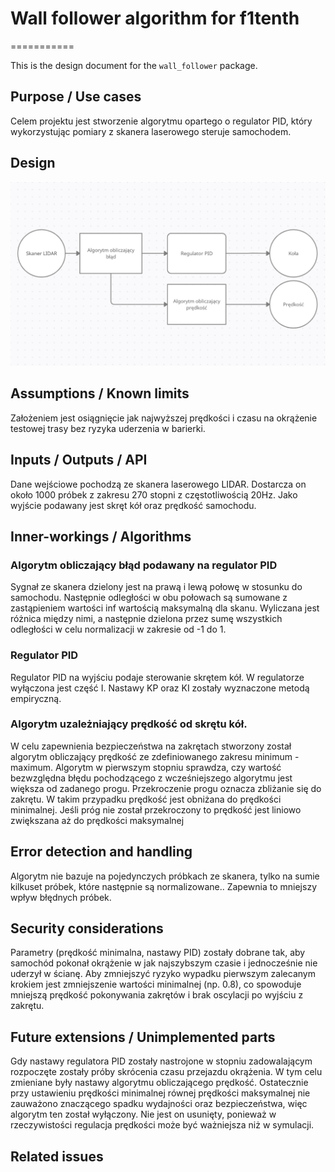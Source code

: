# Wall follower algorithm for f1tenth
===========

This is the design document for the `wall_follower` package.


## Purpose / Use cases
Celem projektu jest stworzenie algorytmu opartego o regulator PID, który wykorzystując pomiary z skanera laserowego steruje samochodem. 


## Design
![alt text](https://github.com/RGoralewski/wall-follower-mr2/blob/master/design/Design.png?raw=true)


## Assumptions / Known limits
Założeniem jest osiągnięcie jak najwyższej prędkości i czasu na okrążenie testowej trasy bez ryzyka uderzenia w barierki.

## Inputs / Outputs / API
Dane wejściowe pochodzą ze skanera laserowego LIDAR. Dostarcza on około 1000 próbek z zakresu 270 stopni z częstotliwością 20Hz. Jako wyjście podawany jest skręt kół oraz prędkość samochodu.


## Inner-workings / Algorithms
### Algorytm obliczający błąd podawany na regulator PID
Sygnał ze skanera dzielony jest na prawą i lewą połowę w stosunku do samochodu. Następnie odległości w obu połowach są sumowane z zastąpieniem wartości inf wartością maksymalną dla skanu. Wyliczana jest różnica między nimi, a następnie dzielona przez sumę wszystkich odległości w celu normalizacji w zakresie od -1 do 1. 
### Regulator PID
Regulator PID na wyjściu podaje sterowanie skrętem kół. W regulatorze wyłączona jest część I. Nastawy KP oraz KI zostały wyznaczone metodą empiryczną.
### Algorytm uzależniający prędkość od skrętu kół.
W celu zapewnienia bezpieczeństwa na zakrętach stworzony został algorytm obliczający prędkość ze zdefiniowanego zakresu minimum - maximum. Algorytm w pierwszym stopniu sprawdza, czy wartość bezwzględna błędu pochodzącego z wcześniejszego algorytmu jest większa od zadanego progu. Przekroczenie progu oznacza zbliżanie się do zakrętu. W takim przypadku prędkość jest obniżana do prędkości minimalnej. Jeśli próg nie został przekroczony to prędkość jest liniowo zwiększana aż do prędkości maksymalnej


## Error detection and handling
Algorytm nie bazuje na pojedynczych próbkach ze skanera, tylko na sumie kilkuset próbek, które następnie są normalizowane.. Zapewnia to mniejszy wpływ błędnych próbek.


## Security considerations
Parametry (prędkość minimalna, nastawy PID) zostały dobrane tak, aby samochód pokonał okrążenie w jak najszybszym czasie i jednocześnie nie uderzył w ścianę. Aby zmniejszyć ryzyko wypadku pierwszym zalecanym krokiem jest zmniejszenie wartości minimalnej (np. 0.8), co spowoduje mniejszą prędkość pokonywania zakrętów i brak oscylacji po wyjściu z zakrętu.


## Future extensions / Unimplemented parts
Gdy nastawy regulatora PID zostały nastrojone w stopniu zadowalającym rozpoczęte zostały próby skrócenia czasu przejazdu okrążenia. W tym celu zmieniane były nastawy algorytmu obliczającego prędkość. Ostatecznie przy ustawieniu prędkości minimalnej równej prędkości maksymalnej nie zauważono znaczącego spadku wydajności oraz bezpieczeństwa, więc algorytm ten został wyłączony. Nie jest on usunięty, ponieważ w rzeczywistości regulacja prędkości może być ważniejsza niż w symulacji.


## Related issues
<!-- Required -->
